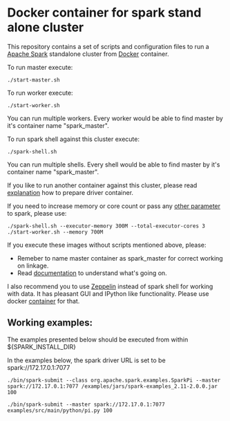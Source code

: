 Docker container for spark stand alone cluster
=================================

This repository contains a set of scripts and configuration files to run a [Apache Spark](https://spark.apache.org/) standalone cluster from [Docker](https://www.docker.io/) container.

To run master execute:

```
./start-master.sh
```

To run worker execute:

```
./start-worker.sh
```
You can run multiple workers. Every worker would be able to find master by it's container name "spark_master".

To run spark shell against this cluster execute:

```
./spark-shell.sh
```
You can run multiple shells. Every shell would be able to find master by it's container name "spark_master".
 
If you like to run another container against this cluster, please read [explanation](http://sometechshit.blogspot.ru/2015/04/running-spark-standalone-cluster-in.html) how to prepare driver container.

If you need to increase memory or core count or pass any [other parameter](https://spark.apache.org/docs/latest/configuration.html) to spark, please use:

```
./spark-shell.sh --executor-memory 300M --total-executor-cores 3
./start-worker.sh --memory 700M
```

If you execute these images without scripts mentioned above, please:
* Remeber to name master container as spark_master for correct working on linkage.
* Read [documentation](http://sometechshit.blogspot.ru/2015/04/running-spark-standalone-cluster-in.html) to understand what's going on.

I also recommend you to use [Zeppelin](https://zeppelin.incubator.apache.org/) instead of spark shell for working with data. It has pleasant GUI and IPython like functionality. Please use docker [container](https://registry.hub.docker.com/u/epahomov/docker-zeppelin/) for that.


## Working examples:


The examples presented below should be executed from within ${SPARK_INSTALL_DIR}

In the examples below, the spark driver URL is set to be spark://172.17.0.1:7077 


```
./bin/spark-submit --class org.apache.spark.examples.SparkPi --master spark://172.17.0.1:7077 /examples/jars/spark-examples_2.11-2.0.0.jar 100
```


```
./bin/spark-submit --master spark://172.17.0.1:7077 examples/src/main/python/pi.py 100
```



